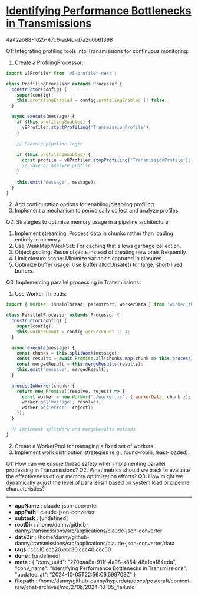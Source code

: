 # [Identifying Performance Bottlenecks in Transmissions](https://claude.ai/chat/270baa8a-911f-4a98-a854-48a1eaf84eda)

4a42ab88-1d25-47c6-ad4c-d7a2d6b6f398

 Q1: Integrating profiling tools into Transmissions for continuous monitoring:

1. Create a ProfilingProcessor:
```javascript
import v8Profiler from 'v8-profiler-next';

class ProfilingProcessor extends Processor {
  constructor(config) {
    super(config);
    this.profilingEnabled = config.profilingEnabled || false;
  }

  async execute(message) {
    if (this.profilingEnabled) {
      v8Profiler.startProfiling('TransmissionProfile');
    }
    
    // Execute pipeline logic
    
    if (this.profilingEnabled) {
      const profile = v8Profiler.stopProfiling('TransmissionProfile');
      // Save or analyze profile
    }
    
    this.emit('message', message);
  }
}
```

2. Add configuration options for enabling/disabling profiling.
3. Implement a mechanism to periodically collect and analyze profiles.

Q2: Strategies to optimize memory usage in a pipeline architecture:

1. Implement streaming: Process data in chunks rather than loading entirely in memory.
2. Use WeakMap/WeakSet: For caching that allows garbage collection.
3. Object pooling: Reuse objects instead of creating new ones frequently.
4. Limit closure scope: Minimize variables captured in closures.
5. Optimize buffer usage: Use Buffer.allocUnsafe() for large, short-lived buffers.

Q3: Implementing parallel processing in Transmissions:

1. Use Worker Threads:
```javascript
import { Worker, isMainThread, parentPort, workerData } from 'worker_threads';

class ParallelProcessor extends Processor {
  constructor(config) {
    super(config);
    this.workerCount = config.workerCount || 4;
  }

  async execute(message) {
    const chunks = this.splitWork(message);
    const results = await Promise.all(chunks.map(chunk => this.processInWorker(chunk)));
    const mergedResult = this.mergeResults(results);
    this.emit('message', mergedResult);
  }

  processInWorker(chunk) {
    return new Promise((resolve, reject) => {
      const worker = new Worker('./worker.js', { workerData: chunk });
      worker.on('message', resolve);
      worker.on('error', reject);
    });
  }

  // Implement splitWork and mergeResults methods
}
```

2. Create a WorkerPool for managing a fixed set of workers.
3. Implement work distribution strategies (e.g., round-robin, least-loaded).

Q1: How can we ensure thread safety when implementing parallel processing in Transmissions?
Q2: What metrics should we track to evaluate the effectiveness of our memory optimization efforts?
Q3: How might we dynamically adjust the level of parallelism based on system load or pipeline characteristics?

---

* **appName** : claude-json-converter
* **appPath** : claude-json-converter
* **subtask** : [undefined]
* **rootDir** : /home/danny/github-danny/transmissions/src/applications/claude-json-converter
* **dataDir** : /home/danny/github-danny/transmissions/src/applications/claude-json-converter/data
* **tags** : ccc10.ccc20.ccc30.ccc40.ccc50
* **done** : [undefined]
* **meta** : {
  "conv_uuid": "270baa8a-911f-4a98-a854-48a1eaf84eda",
  "conv_name": "Identifying Performance Bottlenecks in Transmissions",
  "updated_at": "2024-10-05T22:56:06.599703Z"
}
* **filepath** : /home/danny/github-danny/hyperdata/docs/postcraft/content-raw/chat-archives/md/270b/2024-10-05_4a4.md
